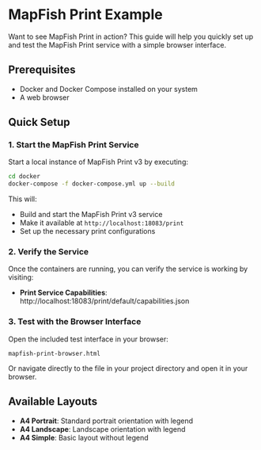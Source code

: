 
# MapFish Print Example

Want to see MapFish Print in action? This guide will help you quickly set up and test the MapFish Print service with a simple browser interface.

## Prerequisites

- Docker and Docker Compose installed on your system
- A web browser

## Quick Setup

### 1. Start the MapFish Print Service

Start a local instance of MapFish Print v3 by executing:

```bash
cd docker
docker-compose -f docker-compose.yml up --build
```

This will:
- Build and start the MapFish Print v3 service
- Make it available at `http://localhost:18083/print`
- Set up the necessary print configurations

### 2. Verify the Service

Once the containers are running, you can verify the service is working by visiting:
- **Print Service Capabilities**: http://localhost:18083/print/default/capabilities.json

### 3. Test with the Browser Interface

Open the included test interface in your browser:

```
mapfish-print-browser.html
```

Or navigate directly to the file in your project directory and open it in your browser.


## Available Layouts

- **A4 Portrait**: Standard portrait orientation with legend
- **A4 Landscape**: Landscape orientation with legend
- **A4 Simple**: Basic layout without legend

